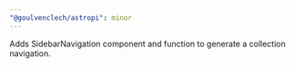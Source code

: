 ```yaml
---
"@goulvenclech/astropi": minor
---
```


Adds SidebarNavigation component and function to generate a collection navigation.
